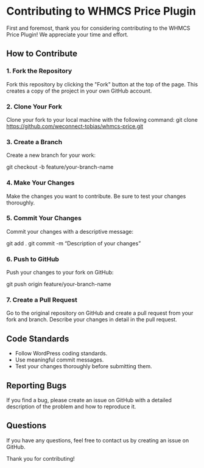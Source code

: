 # Contributing to WHMCS Price Plugin

First and foremost, thank you for considering contributing to the WHMCS Price Plugin! We appreciate your time and effort.

## How to Contribute

### 1. Fork the Repository

Fork this repository by clicking the "Fork" button at the top of the page. This creates a copy of the project in your own GitHub account.

### 2. Clone Your Fork

Clone your fork to your local machine with the following command:
git clone https://github.com/weconnect-tobias/whmcs-price.git

### 3. Create a Branch

Create a new branch for your work:

git checkout -b feature/your-branch-name

### 4. Make Your Changes

Make the changes you want to contribute. Be sure to test your changes thoroughly.

### 5. Commit Your Changes

Commit your changes with a descriptive message:


git add . git commit -m “Description of your changes”


### 6. Push to GitHub

Push your changes to your fork on GitHub:


git push origin feature/your-branch-name


### 7. Create a Pull Request

Go to the original repository on GitHub and create a pull request from your fork and branch. Describe your changes in detail in the pull request.

## Code Standards

- Follow WordPress coding standards.
- Use meaningful commit messages.
- Test your changes thoroughly before submitting them.

## Reporting Bugs

If you find a bug, please create an issue on GitHub with a detailed description of the problem and how to reproduce it.

## Questions

If you have any questions, feel free to contact us by creating an issue on GitHub.

Thank you for contributing!
